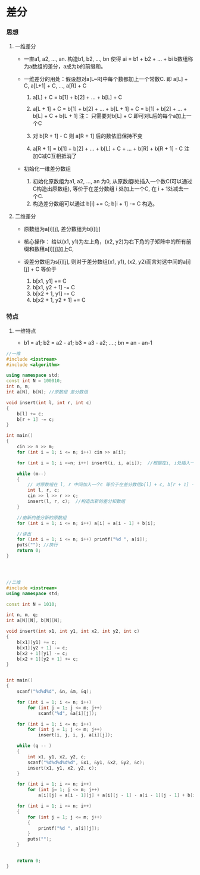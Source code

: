 # 差分

### 思想
1. 一维差分   

    * 一直a1, a2, ..., an. 构造b1, b2, ..., bn 使得 ai = b1 + b2 + ... + bi  b数组称为a数组的差分，a成为b的前缀和。

    * 一维差分的用处：假设想对a[L~R]中每个数都加上一个常数C. 即 a[L] + C, a[L+1] + C, ..., a[R] + C
        
        1. a[L] + C = b[1] + b[2] + ... + b[L] + C   
        2. a[L + 1] + C = b[1] + b[2] + ... + b[L + 1] + C = b[1] + b[2] + ... + b[L] + C + b[L + 1] 注： 只需要对b[L] + C 即可对L后的每个a加上一个C   
        
        3. 对 b[R + 1] - C 则 a[R + 1] 后的数依旧保持不变
        
        4. a[R + 1] = b[1] + b[2] + ... + b[L] + C + ... + b[R] + b[R + 1] - C 注加C减C互相抵消了   
    
    * 初始化一维差分数组
        1. 初始化原数组为a1, a2, ..., an 为0, 从原数组i处插入一个数C(可以通过C构造出原数组), 等价于在差分数组 i 处加上一个C, 在 i + 1处减去一个C.   
        2. 构造差分数组可以通过 b[i] += C; b[i + 1] -= C 构造。

2. 二维差分
    * 原数组为a[i][j], 差分数组为b[i][j]

    * 核心操作： 给以(x1, y1)为左上角，(x2, y2)为右下角的子矩阵中的所有前缀和数租a[i][j]加上C,

    * 设差分数组为s[i][j], 则对于差分数组(x1, y1), (x2, y2)而言对这中间的a[i][j] + C 等价于   
        1. b[x1, y1] += C   
        2. b[x1, y2 + 1] -= C   
        3. b[x2 + 1, y1] -= C   
        4. b[x2 + 1, y2 + 1] += C

### 特点

1. 一维特点
    
    * b1 = a1; b2 = a2 - a1; b3 = a3 - a2; ....; bn = an - an-1


```c++
//一维
#include <iostream>
#include <algorithm>

using namespace std;
const int N = 100010;
int n, m;
int a[N], b[N]; //原数组 差分数组

void insert(int l, int r, int c)
{
    b[l] += c;
    b[r + 1] -= c;
}

int main()
{
    cin >> n >> m;
    for (int i = 1; i <= n; i++) cin >> a[i];

    for (int i = 1; i <=n; i++) insert(i, i, a[i]);  //根据在i, i处插入一个a[i] 来构造差分数组

    while (m--)
    {
        // 对原数组在 l, r 中间加入一个c 等价于在差分数组b[l] + c, b[r + 1] - c
        int l, r, c;
        cin >> l >> r >> c;
        insert(l, r, c);  //构造出新的差分和数组
    }

    //由新的差分新的原数组
    for (int i = 1; i <= n; i++) a[i] = a[i - 1] + b[i];

    //读出
    for (int i = 1; i <= n; i++) printf("%d ", a[i]);
    puts(""); //换行
    return 0;
}





```


```c++
//二维
#include <iostream>
using namespace std;

const int N = 1010;

int n, m, q;
int a[N][N], b[N][N];

void insert(int x1, int y1, int x2, int y2, int c)
{
    b[x1][y1] += c;
    b[x1][y2 + 1] -= c;
    b[x2 + 1][y1] -= c;
    b[x2 + 1][y2 + 1] += c;
}


int main()
{
    scanf("%d%d%d", &n, &m, &q);

    for (int i = 1; i <= n; i++)
        for (int j = 1; j <= m; j++)
            scanf("%d", &a[i][j]);

    for (int i = 1; i <= n; i++)
        for (int j = 1; j <= m; j++)
            insert(i, j, i, j, a[i][j]);

    while (q -- )
    {
        int x1, y1, x2, y2, c;
        scanf("%d%d%d%d%d", &x1, &y1, &x2, &y2, &c);
        insert(x1, y1, x2, y2, c);
    }

    for (int i = 1; i <= n; i++)
        for (int j= 1; j <= m; j++)
            a[i][j] = a[i - 1][j] + a[i][j - 1] - a[i - 1][j - 1] + b[i][j];

    for (int i = 1; i <= n; i++)
    {
        for (int j = 1; j <= m; j++)
        {
            printf("%d ", a[i][j]);
        }
        puts("");
    }


    return 0;
}


```
